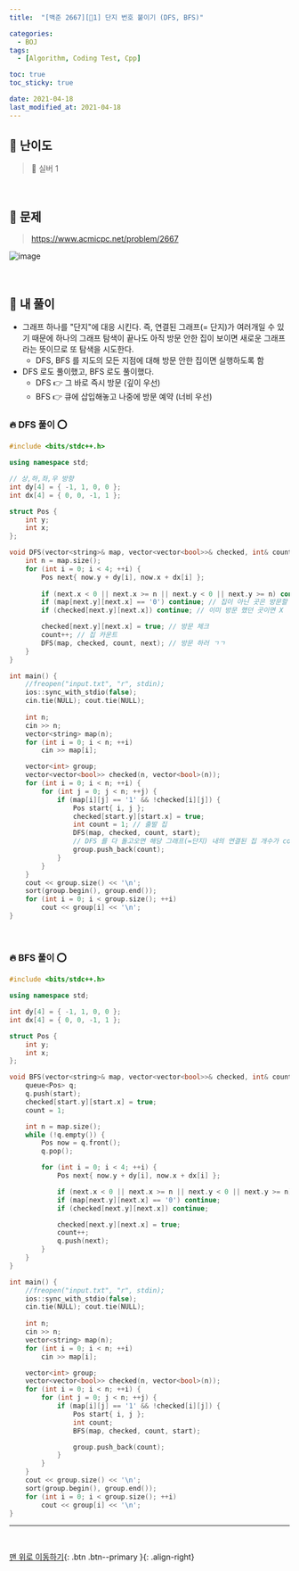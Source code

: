 ```yaml
---
title:  "[백준 2667][🤍1] 단지 번호 붙이기 (DFS, BFS)" 

categories:
  - BOJ
tags:
  - [Algorithm, Coding Test, Cpp]

toc: true
toc_sticky: true

date: 2021-04-18
last_modified_at: 2021-04-18
---
```



## 🚀 난이도 

> 🤍 실버 1

<br>

## 🚀 문제

> <https://www.acmicpc.net/problem/2667>

![image](https://user-images.githubusercontent.com/42318591/115133571-3efe3700-a044-11eb-8628-66e21babb970.png)


<br>

## 🚀 내 풀이 

- 그래프 하나를 "단지"에 대응 시킨다. 즉, 연결된 그래프(= 단지)가 여러개일 수 있기 때문에 하나의 그래프 탐색이 끝나도 아직 방문 안한 집이 보이면 새로운 그래프라는 뜻이므로 또 탐색을 시도한다. 
  - DFS, BFS 를 지도의 모든 지점에 대해 방문 안한 집이면 실행하도록 함
- DFS 로도 풀이했고, BFS 로도 풀이했다. 
  - DFS 👉 그 바로 즉시 방문 (깊이 우선)
  - BFS 👉 큐에 삽입해놓고 나중에 방문 예약 (너비 우선)

### 🔥 DFS 풀이 ⭕

```cpp
#include <bits/stdc++.h>

using namespace std;

// 상,하,좌,우 방향
int dy[4] = { -1, 1, 0, 0 };
int dx[4] = { 0, 0, -1, 1 };

struct Pos {
	int y;
	int x;
};

void DFS(vector<string>& map, vector<vector<bool>>& checked, int& count, Pos now) {
	int n = map.size();
	for (int i = 0; i < 4; ++i) {
		Pos next{ now.y + dy[i], now.x + dx[i] };
	    
		if (next.x < 0 || next.x >= n || next.y < 0 || next.y >= n) continue; // 범위를 벗어난 곳이면 못 감
		if (map[next.y][next.x] == '0') continue; // 집이 아닌 곳은 방문할 이유가 없음
		if (checked[next.y][next.x]) continue; // 이미 방문 했던 곳이면 X

		checked[next.y][next.x] = true; // 방문 체크
		count++; // 집 카운트
		DFS(map, checked, count, next); // 방문 하러 ㄱㄱ
	}
}

int main() {
	//freopen("input.txt", "r", stdin);
	ios::sync_with_stdio(false);
	cin.tie(NULL); cout.tie(NULL);
	
	int n;
	cin >> n; 
	vector<string> map(n);
	for (int i = 0; i < n; ++i)
		cin >> map[i];

	vector<int> group;
	vector<vector<bool>> checked(n, vector<bool>(n));
	for (int i = 0; i < n; ++i) {
		for (int j = 0; j < n; ++j) {
			if (map[i][j] == '1' && !checked[i][j]) {
				Pos start{ i, j };
				checked[start.y][start.x] = true;
				int count = 1; // 출발 집
				DFS(map, checked, count, start);
                // DFS 를 다 돌고오면 해당 그래프(=단지) 내의 연결된 집 개수가 count 에 담기게 된다.
				group.push_back(count);
			}
		}
	}
	cout << group.size() << '\n';
	sort(group.begin(), group.end());
	for (int i = 0; i < group.size(); ++i)
		cout << group[i] << '\n';
}
```

<br>

### 🔥 BFS 풀이 ⭕

```cpp
#include <bits/stdc++.h>

using namespace std;

int dy[4] = { -1, 1, 0, 0 };
int dx[4] = { 0, 0, -1, 1 };

struct Pos {
	int y;
	int x;
};

void BFS(vector<string>& map, vector<vector<bool>>& checked, int& count, Pos start) {
	queue<Pos> q;
	q.push(start);
	checked[start.y][start.x] = true;
	count = 1;

	int n = map.size();
	while (!q.empty()) {
		Pos now = q.front();
		q.pop();

		for (int i = 0; i < 4; ++i) {
			Pos next{ now.y + dy[i], now.x + dx[i] };

			if (next.x < 0 || next.x >= n || next.y < 0 || next.y >= n) continue;
			if (map[next.y][next.x] == '0') continue;
			if (checked[next.y][next.x]) continue;

			checked[next.y][next.x] = true;
			count++;
			q.push(next);
		}
	}
}

int main() {
	//freopen("input.txt", "r", stdin);
	ios::sync_with_stdio(false);
	cin.tie(NULL); cout.tie(NULL);
	
	int n;
	cin >> n; 
	vector<string> map(n);
	for (int i = 0; i < n; ++i)
		cin >> map[i];

	vector<int> group;
	vector<vector<bool>> checked(n, vector<bool>(n));
	for (int i = 0; i < n; ++i) {
		for (int j = 0; j < n; ++j) {
			if (map[i][j] == '1' && !checked[i][j]) {
				Pos start{ i, j };
				int count;
				BFS(map, checked, count, start);

				group.push_back(count);
			}
		}
	}
	cout << group.size() << '\n';
	sort(group.begin(), group.end());
	for (int i = 0; i < group.size(); ++i)
		cout << group[i] << '\n';
}
```

***
<br>

[맨 위로 이동하기](#){: .btn .btn--primary }{: .align-right}